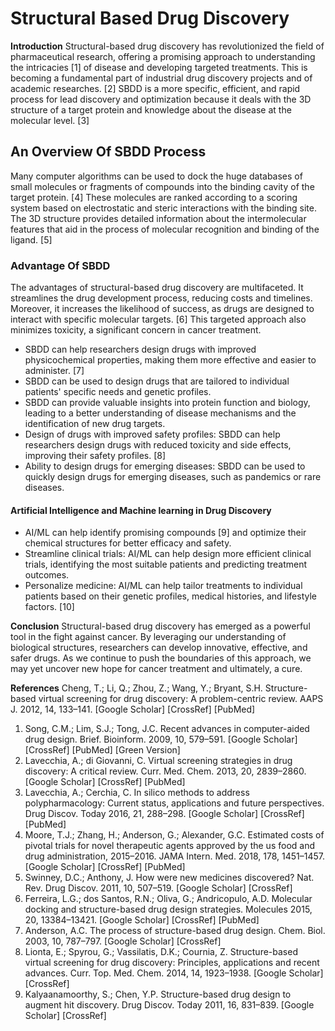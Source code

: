 # Structural Based Drug Discovery
**Introduction**
Structural-based drug discovery has revolutionized the field of pharmaceutical research, offering a promising approach to understanding the intricacies [1] of disease and developing targeted treatments. This is becoming a fundamental part of industrial drug discovery projects and of academic researches. [2] SBDD is a more specific, efficient, and rapid process for lead discovery and optimization because it deals with the 3D structure of a target protein and knowledge about the disease at the molecular level. [3]


## An Overview Of SBDD Process
Many computer algorithms can be used to dock the huge databases of small molecules or fragments of compounds into the binding cavity of the target protein. [4] These molecules are ranked according to a scoring system based on electrostatic and steric interactions with the binding site.  The 3D structure provides detailed information about the intermolecular features that aid in the process of molecular recognition and binding of the ligand. [5]


### Advantage Of SBDD
The advantages of structural-based drug discovery are multifaceted. It streamlines the drug development process, reducing costs and timelines. Moreover, it increases the likelihood of success, as drugs are designed to interact with specific molecular targets. [6] This targeted approach also minimizes toxicity, a significant concern in cancer treatment.
- SBDD can help researchers design drugs with improved physicochemical properties, making them more effective and easier to administer. [7]
- SBDD can be used to design drugs that are tailored to individual patients' specific needs and genetic profiles.
- SBDD can provide valuable insights into protein function and biology, leading to a better understanding of disease mechanisms and the identification of new drug targets.
- Design of drugs with improved safety profiles: SBDD can help researchers design drugs with reduced toxicity and side effects, improving their safety profiles. [8]
- Ability to design drugs for emerging diseases: SBDD can be used to quickly design drugs for emerging diseases, such as pandemics or rare diseases.

#### Artificial Intelligence and Machine learning in Drug Discovery
- AI/ML can help identify promising compounds [9] and optimize their chemical structures for better efficacy and safety.
- Streamline clinical trials: AI/ML can help design more efficient clinical trials, identifying the most suitable patients and predicting treatment outcomes.
- Personalize medicine: AI/ML can help tailor treatments to individual patients based on their genetic profiles, medical histories, and lifestyle factors. [10]


**Conclusion**
Structural-based drug discovery has emerged as a powerful tool in the fight against cancer. By leveraging our understanding of biological structures, researchers can develop innovative, effective, and safer drugs. As we continue to push the boundaries of this approach, we may yet uncover new hope for cancer treatment and ultimately, a cure.

**References**
Cheng, T.; Li, Q.; Zhou, Z.; Wang, Y.; Bryant, S.H. Structure-based virtual screening for drug discovery: A problem-centric review. AAPS J. 2012, 14, 133–141. [Google Scholar] [CrossRef] [PubMed]
1.	Song, C.M.; Lim, S.J.; Tong, J.C. Recent advances in computer-aided drug design. Brief. Bioinform. 2009, 10, 579–591. [Google Scholar] [CrossRef] [PubMed] [Green Version]
2.	Lavecchia, A.; di Giovanni, C. Virtual screening strategies in drug discovery: A critical review. Curr. Med. Chem. 2013, 20, 2839–2860. [Google Scholar] [CrossRef] [PubMed]
3.	Lavecchia, A.; Cerchia, C. In silico methods to address polypharmacology: Current status, applications and future perspectives. Drug Discov. Today 2016, 21, 288–298. [Google Scholar] [CrossRef] [PubMed]
4.	Moore, T.J.; Zhang, H.; Anderson, G.; Alexander, G.C. Estimated costs of pivotal trials for novel therapeutic agents approved by the us food and drug administration, 2015–2016. JAMA Intern. Med. 2018, 178, 1451–1457. [Google Scholar] [CrossRef] [PubMed]
5.	Swinney, D.C.; Anthony, J. How were new medicines discovered? Nat. Rev. Drug Discov. 2011, 10, 507–519. [Google Scholar] [CrossRef]
6.	Ferreira, L.G.; dos Santos, R.N.; Oliva, G.; Andricopulo, A.D. Molecular docking and structure-based drug design strategies. Molecules 2015, 20, 13384–13421. [Google Scholar] [CrossRef] [PubMed]
7.	Anderson, A.C. The process of structure-based drug design. Chem. Biol. 2003, 10, 787–797. [Google Scholar] [CrossRef]
8.	Lionta, E.; Spyrou, G.; Vassilatis, D.K.; Cournia, Z. Structure-based virtual screening for drug discovery: Principles, applications and recent advances. Curr. Top. Med. Chem. 2014, 14, 1923–1938. [Google Scholar] [CrossRef]
9.	Kalyaanamoorthy, S.; Chen, Y.P. Structure-based drug design to augment hit discovery. Drug Discov. Today 2011, 16, 831–839. [Google Scholar] [CrossRef]

